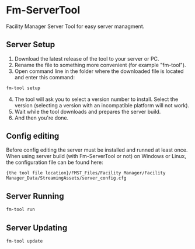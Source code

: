 # Fm-ServerTool
Facility Manager Server Tool for easy server managment.

## Server Setup
1. Download the latest release of the tool to your server or PC.
2. Rename the file to something more convenient (for example "fm-tool").
3. Open command line in the folder where the downloaded file is located and enter this command:
```sh
fm-tool setup
```
4. The tool will ask you to select a version number to install. Select the version (selecting a version with an incompatible platform will not work).
5. Wait while the tool downloads and prepares the server build.
6. And then you're done.

## Config editing
Before config editing the server must be installed and runned at least once.
When using server build (with Fm-ServerTool or not) on Windows or Linux, the configuration file can be found here:
```
{the tool file location}/FMST_Files/Facility Manager/Facility Manager_Data/StreamingAssets/server_config.cfg
```

## Server Running
```sh
fm-tool run
```

## Server Updating
```sh
fm-tool update
```
